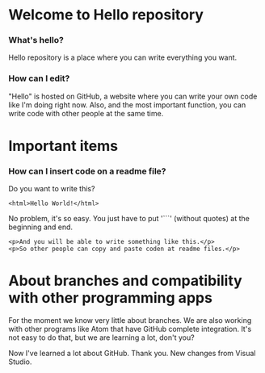 # Welcome to Hello repository
### What's hello?
Hello repository is a place where you can write everything you want.

### How can I edit?
"Hello" is hosted on GitHub, a website where you can write your own code like I'm doing right now. Also, and the most important function, you can write code with other people at the same time.

# Important items
### How can I insert code on a readme file?
Do you want to write this?

```<html>Hello World!</html>```

No problem, it's so easy. You just have to put '```' (without quotes) at the beginning and end.

```
<p>And you will be able to write something like this.</p>
<p>So other people can copy and paste coden at readme files.</p>
```

# About branches and compatibility with other programming apps
For the moment we know very little about branches. We are also working with other programs like Atom that have GitHub complete integration. It's not easy to do that, but we are learning a lot, don't you?

Now I've learned a lot about GitHub. Thank you. New changes from Visual Studio.
